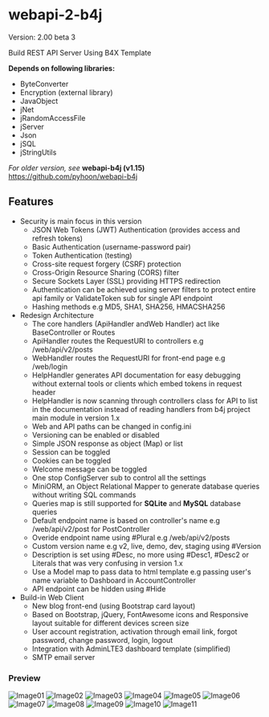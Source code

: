# webapi-2-b4j

Version: 2.00 beta 3

Build REST API Server Using B4X Template

**Depends on following libraries:** 
- ByteConverter
- Encryption (external library)
- JavaObject
- jNet
- jRandomAccessFile
- jServer
- Json
- jSQL
- jStringUtils

*For older version, see* **webapi-b4j (v1.15)** https://github.com/pyhoon/webapi-b4j

## Features
- Security is main focus in this version
  - JSON Web Tokens (JWT) Authentication (provides access and refresh tokens)
  - Basic Authentication (username-password pair)
  - Token Authentication (testing)
  - Cross-site request forgery (CSRF) protection
  - Cross-Origin Resource Sharing (CORS) filter
  - Secure Sockets Layer (SSL) providing HTTPS redirection
  - Authentication can be achieved using server filters to protect entire api family or ValidateToken sub for single API endpoint
  - Hashing methods e.g MD5, SHA1, SHA256, HMACSHA256
- Redesign Architecture
  - The core handlers (ApiHandler andWeb Handler) act like BaseController or Routes
  - ApiHandler routes the RequestURI to controllers e.g /web/api/v2/posts
  - WebHandler routes the RequestURI for front-end page e.g /web/login
  - HelpHandler generates API documentation for easy debugging without external tools or clients which embed tokens in request header
  - HelpHandler is now scanning through controllers class for API to list in the documentation instead of reading handlers from b4j project main module in version 1.x
  - Web and API paths can be changed in config.ini
  - Versioning can be enabled or disabled
  - Simple JSON response as object (Map) or list
  - Session can be toggled
  - Cookies can be toggled
  - Welcome message can be toggled
  - One stop ConfigServer sub to control all the settings
  - MiniORM, an Object Relational Mapper to generate database queries without writing SQL commands
  - Queries map is still supported for **SQLite** and **MySQL** database queries
  - Default endpoint name is based on controller's name e.g /web/api/v2/post for PostController
  - Overide endpoint name using #Plural e.g /web/api/v2/posts
  - Custom version name e.g v2, live, demo, dev, staging using #Version
  - Description is set using #Desc, no more using #Desc1, #Desc2 or Literals that was very confusing in version 1.x
  - Use a Model map to pass data to html template e.g passing user's name variable to Dashboard in AccountController
  - API endpoint can be hidden using #Hide
- Build-in Web Client
  - New blog front-end (using Bootstrap card layout)
  - Based on Bootstrap, jQuery, FontAwesome icons and Responsive layout suitable for different devices screen size
  - User account registration, activation through email link, forgot password, change password, login, logout
  - Integration with AdminLTE3 dashboard template (simplified)
  - SMTP email server

### Preview
![Image01](https://raw.githubusercontent.com/pyhoon/webapi-2-b4j/main/Preview/webapi-01.png)
![Image02](https://raw.githubusercontent.com/pyhoon/webapi-2-b4j/main/Preview/webapi-02.png)
![Image03](https://raw.githubusercontent.com/pyhoon/webapi-2-b4j/main/Preview/webapi-03.png)
![Image04](https://raw.githubusercontent.com/pyhoon/webapi-2-b4j/main/Preview/webapi-04.png)
![Image05](https://raw.githubusercontent.com/pyhoon/webapi-2-b4j/main/Preview/webapi-05.png)
![Image06](https://raw.githubusercontent.com/pyhoon/webapi-2-b4j/main/Preview/webapi-06.png)
![Image07](https://raw.githubusercontent.com/pyhoon/webapi-2-b4j/main/Preview/webapi-07.png)
![Image08](https://raw.githubusercontent.com/pyhoon/webapi-2-b4j/main/Preview/webapi-08.png)
![Image09](https://raw.githubusercontent.com/pyhoon/webapi-2-b4j/main/Preview/webapi-09.png)
![Image10](https://raw.githubusercontent.com/pyhoon/webapi-2-b4j/main/Preview/webapi-10.png)
![Image11](https://raw.githubusercontent.com/pyhoon/webapi-2-b4j/main/Preview/webapi-11.png)
